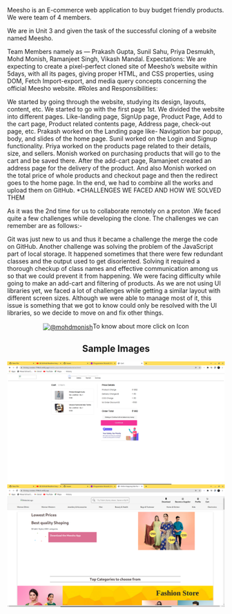 
Meesho is an E-commerce web application to buy budget friendly products. We were team of 4 members. 


We are in Unit 3 and given the task of the successful cloning of a website named Meesho.

Team Members namely as — Prakash Gupta, Sunil Sahu, Priya Desmukh, Mohd Monish, Ramanjeet Singh, Vikash Mandal.
Expectations:
We are expecting to create a pixel-perfect cloned site of Meesho’s website within 5days, with all its pages, giving proper HTML, and CSS properties, using DOM, Fetch Import-export, and media query concepts concerning the official Meesho website.
#Roles and Responsibilities:

We started by going through the website, studying its design, layouts, content, etc.
We started to go with the first page 1st. We divided the website into different pages. Like-landing page, SignUp page, Product Page, Add to the cart page, Product related contents page, Address page, check-out page, etc.
Prakash worked on the Landing page like- Navigation bar popup, body, and slides of the home page.
Sunil worked on the Login and Signup functionality.
Priya worked on the products page related to their details, size, and sellers.
Monish worked on purchasing products that will go to the cart and be saved there.
After the add-cart page, Ramanjeet created an address page for the delivery of the product.
And also Monish worked on the total price of whole products and checkout page and then the redirect goes to the home page.
In the end, we had to combine all the works and upload them on GitHub.
*CHALLENGES WE FACED AND HOW WE SOLVED THEM

As it was the 2nd time for us to collaborate remotely on a proton .We faced quite a few challenges while developing the clone. The challenges we can remember are as follows:-

Git was just new to us and thus it became a challenge the merge the code on GitHub.
Another challenge was solving the problem of the JavaScript part of local storage. It happened sometimes that there were few redundant classes and the output used to get disoriented. Solving it required a thorough checkup of class names and effective communication among us so that we could prevent it from happening.
We were facing difficulty while going to make an add-cart and filtering of products.
As we are not using UI libraries yet, we faced a lot of challenges while getting a similar layout with different screen sizes. Although we were able to manage most of it, this issue is something that we got to know could only be resolved with the UI libraries, so we decide to move on and fix other things.
<br>
<p align="center"><a align="center" href="https://medium.com/@sunilbrown89/problem-statement-511a58da8ec4" target="blank" al><img align="center" src="https://raw.githubusercontent.com/rahuldkjain/github-profile-readme-generator/master/src/images/icons/Social/medium.svg" alt="@mohdmonish" height="30" width="40" /></a>To know about more click on Icon</p>
<h2 align="center">Sample Images</h2>
<img align="center" src="https://raw.githubusercontent.com/Mohd2002Monish/meesho/main/Screenshot_2022-06-09_01_30_09.png"  />
<img align="center" src="https://raw.githubusercontent.com/Mohd2002Monish/meesho/main/Screenshot_2022-06-09_01_29_28.png"  />
<img scr="" />
